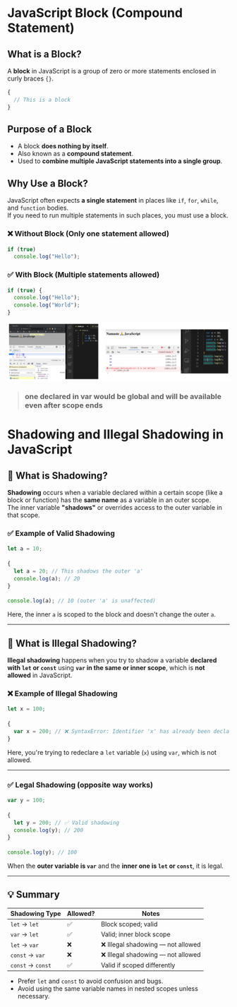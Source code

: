 # JavaScript Block (Compound Statement)

## What is a Block?

A **block** in JavaScript is a group of zero or more statements enclosed in curly braces `{}`.

```js
{
  // This is a block
}
```

## Purpose of a Block

- A block **does nothing by itself**.
- Also known as a **compound statement**.
- Used to **combine multiple JavaScript statements into a single group**.

## Why Use a Block?

JavaScript often expects **a single statement** in places like `if`, `for`, `while`, and `function` bodies.  
If you need to run multiple statements in such places, you must use a block.

### ❌ Without Block (Only one statement allowed)
```js
if (true)
  console.log("Hello");
```

### ✅ With Block (Multiple statements allowed)
```js
if (true) {
  console.log("Hello");
  console.log("World");
}
```

![alt text](./images/block.png)

>### one declared in var would be global and will be available even after scope ends 

# Shadowing and Illegal Shadowing in JavaScript

## 🔹 What is Shadowing?

**Shadowing** occurs when a variable declared within a certain scope (like a block or function) has the **same name** as a variable in an outer scope.  
The inner variable **"shadows"** or overrides access to the outer variable in that scope.

### ✅ Example of Valid Shadowing
```js
let a = 10;

{
  let a = 20; // This shadows the outer 'a'
  console.log(a); // 20
}

console.log(a); // 10 (outer 'a' is unaffected)
```

Here, the inner `a` is scoped to the block and doesn't change the outer `a`.

---

## 🔸 What is Illegal Shadowing?

**Illegal shadowing** happens when you try to shadow a variable **declared with `let` or `const`** using **`var` in the same or inner scope**, which is **not allowed** in JavaScript.

### ❌ Example of Illegal Shadowing
```js
let x = 100;

{
  var x = 200; // ❌ SyntaxError: Identifier 'x' has already been declared
}
```

Here, you're trying to redeclare a `let` variable (`x`) using `var`, which is not allowed.

---

### ✅ Legal Shadowing (opposite way works)
```js
var y = 100;

{
  let y = 200; // ✅ Valid shadowing
  console.log(y); // 200
}

console.log(y); // 100
```

When the **outer variable is `var`** and the **inner one is `let` or `const`**, it is legal.

---

## 💡 Summary

| Shadowing Type        | Allowed? | Notes                                                  |
|------------------------|----------|---------------------------------------------------------|
| `let` → `let`          | ✅       | Block scoped; valid                                     |
| `var` → `let`          | ✅       | Valid; inner block scope                                |
| `let` → `var`          | ❌       | ❌ Illegal shadowing — not allowed                       |
| `const` → `var`        | ❌       | ❌ Illegal shadowing — not allowed                       |
| `const` → `const`      | ✅       | Valid if scoped differently                             |

- Prefer `let` and `const` to avoid confusion and bugs.
- Avoid using the same variable names in nested scopes unless necessary.